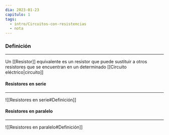 ```yaml
---
dia: 2023-01-23
capitulo: 1
tags:
  - intro/Circuitos-con-resistencias
  - nota
---
```

### Definición
---
Un [[Resistor]] equivalente es un resistor que puede sustituir a otros resistores que se encuentran en un determinado [[Circuito eléctrico|circuito]] 

#### Resistores en serie
---
![[Resistores en serie#Definición]]

#### Resistores en paralelo
---
![[Resistores en paralelo#Definición]]